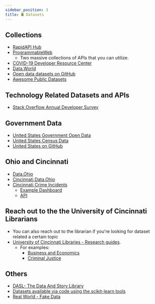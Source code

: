 ```yaml
---
sidebar_position: 3
title: 🛢 Datasets
---
```


## Collections
* [RapidAPI Hub](https://rapidapi.com/hub)
* [ProgrammableWeb](https://www.programmableweb.com/content/search)
  * Two massive collections of APIs that you can utilize.
* [COVID-19 Developer Resource Center](https://www.programmableweb.com/coronavirus-covid-19)
* [Data.World](https://data.world/datasets/opendata)
* [Open data datasets on GitHub](https://github.com/collections/open-data)
* [Awesome Public Datasets](https://github.com/awesomedata/awesome-public-datasets)

## Technology Related Datasets and APIs
* [Stack Overflow Annual Developer Survey](https://insights.stackoverflow.com/survey)

## Government Data
* [United States Government Open Data](https://data.gov/)
* [United States Census Data](https://data.census.gov/cedsci/)
* [United States on GitHub](https://github.com/unitedstates)

## Ohio and Cincinnati
* [Data.Ohio](https://data.ohio.gov/wps/portal/gov/data/view)
* [Cincinnati Data.Ohio](https://data.cincinnati-oh.gov/browse?category=Thriving+Neighborhoods)
* [Cincinnati Crime Incidents](https://data.cincinnati-oh.gov/safety/PDI-Police-Data-Initiative-Crime-Incidents/k59e-2pvf)
  * [Example Dashboard](https://insights.cincinnati-oh.gov/stories/s/8eaa-xrvz)
  * [API](https://dev.socrata.com/foundry/data.cincinnati-oh.gov/k59e-2pvf)

## Reach out to the the University of Cincinnati Librarians
* You can also reach out to the librarian if you're looking for dataset related a certain topic
* [University of Cincinnati Libraries - Research guides](https://guides.libraries.uc.edu/).
  * For examples:
    * [Business and Economics](https://guides.libraries.uc.edu/c.php?g=411946)
    * [Criminal Justice](https://guides.libraries.uc.edu/criminal_justice_statistics)


## Others
* [DASL- The Data And Story Library](https://dasl.datadescription.com/)
* [Datasets available via code using the scikit-learn tools](https://scikit-learn.org/stable/modules/generated/sklearn.datasets.fetch_openml.html)
* [Real World - Fake Data](http://sonsofhierarchies.com/real-world-fake-data/)